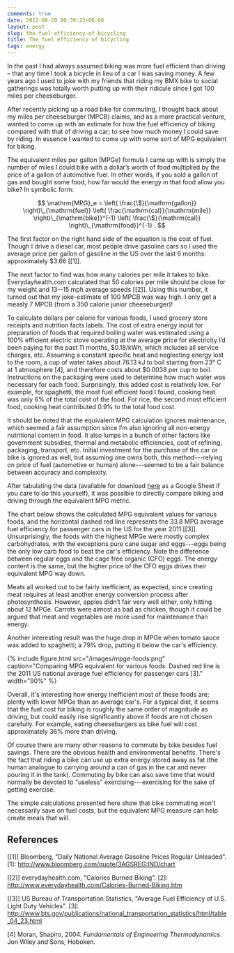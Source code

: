 ```yaml
---
comments: true
date: 2012-08-20 00:39:23+00:00
layout: post
slug: the-fuel-efficiency-of-bicycling
title: The fuel efficiency of bicycling
tags: energy
---
```


In the past I had always assumed biking was more fuel efficient than driving –
that any time I took a bicycle in lieu of a car I was saving money. A few years
ago I used to joke with my friends that riding my BMX bike to social gatherings
was totally worth putting up with their ridicule since I got 100 miles per
cheeseburger.

After recently picking up a road bike for commuting, I thought back about my
miles per cheeseburger (MPCB) claims, and as a more practical venture, wanted to
come up with an estimate for how the fuel efficiency of biking compared with
that of driving a car; to see how much money I could save by riding. In essence
I wanted to come up with some sort of MPG equivalent for biking.

The equivalent miles per gallon (MPGe) formula I came up with is simply the
number of miles I could bike with a dollar’s worth of food multiplied by the
price of a gallon of automotive fuel. In other words, if you sold a gallon of
gas and bought some food, how far would the energy in that food allow you bike?
In symbolic form:

$$
\mathrm{MPG}_e = \left( \frac{\$}{\mathrm{gallon}} \right)\_{\mathrm{fuel}}  
\left( \frac{\mathrm{cal}}{\mathrm{mile}}
\right)\_{\mathrm{bike}}^{-1}  \left( \frac{\$}{\mathrm{cal}}
\right)\_{\mathrm{food}}^{-1} .
$$

The first factor on the right hand side of the equation is the cost of fuel.
Though I drive a diesel car, most people drive gasoline cars so I used the
average price per gallon of gasoline in the US over the last 6 months:
approximately $3.66 [[1]].

The next factor to find was how many calories per mile it takes to bike.
Everydayhealth.com calculated that 50 calories per mile should be close for my
weight and 13--15 mph average speeds [[2]]. Using this number, it turned out
that my joke-estimate of 100 MPCB was way high. I only get a measly 7 MPCB (from
a 350 calorie junior cheeseburger)!

To calculate dollars per calorie for various foods, I used grocery store
receipts and nutrition facts labels. The cost of extra energy input for
preparation of foods that required boiling water was estimated using a 100%
efficient electric stove operating at the average price for electricity I’d been
paying for the past 11 months, $0.18/kWh, which includes all service charges,
etc. Assuming a constant specific heat and neglecting energy lost to the room, a
cup of water takes about 76.13 kJ to boil starting from 23° C at 1 atmosphere
[4], and therefore costs about $0.0038 per cup to boil. Instructions on the
packaging were used to determine how much water was necessary for each food.
Surprisingly, this added cost is relatively low. For example, for spaghetti, the
most fuel efficient food I found, cooking heat was only 6% of the total cost of
the food. For rice, the second most efficient food, cooking heat contributed
0.9% to the total food cost.

It should be noted that the equivalent MPG calculation ignores maintenance,
which seemed a fair assumption since I’m also ignoring all non-energy
nutritional content in food. It also lumps in a bunch of other factors like
government subsidies, thermal and metabolic efficiencies, cost of refining,
packaging, transport, etc. Initial investment for the purchase of the car or
bike is ignored as well, but assuming one owns both, this method---relying on
price of fuel (automotive or human) alone---seemed to be a fair balance between
accuracy and complexity.

After tabulating the data (available for download
[here](https://docs.google.com/spreadsheet/ccc?key=0AgMVIAlxIxfZdHZVU09DX2FjaXhkdkZwQVk3clpqNFE&usp=sharing)
as a Google Sheet if you care to do this yourself), it was possible
to directly compare biking and driving through the equivalent MPG metric.

The chart below shows the calculated MPG equivalent values for various foods,
and the horizontal dashed red line represents the 33.8 MPG average fuel
efficiency for passenger cars in the US for the year 2011 [[3]]. Unsurprisingly,
the foods with the highest MPGe were mostly complex carbohydrates, with the
exceptions pure cane sugar and eggs---eggs being the only low carb food to beat
the car's efficiency. Note the difference between regular eggs and the cage free
organic (CFO) eggs. The energy content is the same, but the higher price of the
CFO eggs drives their equivalent MPG way down.

Meats all worked out to be fairly inefficient, as expected, since creating meat
requires at least another energy conversion process after photosynthesis.
However, apples didn’t fair very well either, only hitting about 12 MPGe.
Carrots were almost as bad as chicken, though it could be argued that meat and
vegetables are more used for maintenance than energy.

Another interesting result was the huge drop in MPGe when tomato sauce was added
to spaghetti; a 79% drop, putting it below the car's efficiency.

{% include figure.html src="/images/mpge-foods.png" caption="Comparing MPG equivalent for various foods. Dashed red line is the 2011 US national average fuel efficiency for passenger cars [3]." width="90%" %}

Overall, it's interesting how energy inefficient most of these foods are; plenty
with lower MPGe than an average car's. For a typical diet, it seems that the
fuel cost for biking is roughly the same order of magnitude as driving, but
could easily rise significantly above if foods are not chosen carefully. For
example, eating cheeseburgers as bike fuel will cost approximately 36% more than
driving.

Of course there are many other reasons to commute by bike besides fuel savings.
There are the obvious health and environmental benefits. There's the fact that
riding a bike can use up extra energy stored away as fat (the human analogue to
carrying around a can of gas in the car and never pouring it in the tank).
Commuting by bike can also save time that would normally be devoted to "useless"
exercising---exercising for the sake of getting exercise.

The simple calculations presented here show that bike commuting won't
necessarily save on fuel costs, but the equivalent MPG measure can help create
meals that will.


## References

[[1]] Bloomberg, "Daily National Average Gasoline Prices Regular Unleaded".
[1]: http://www.bloomberg.com/quote/3AGSREG:IND/chart

[[2]] everydayhealth.com, "Calories Burned Biking".
[2]: http://www.everydayhealth.com/Calories-Burned-Biking.htm

[[3]] US Bureau of Transportation Statistics, "Average Fuel Efficiency of U.S. Light Duty Vehicles".
[3]: http://www.bts.gov/publications/national_transportation_statistics/html/table_04_23.html

[4] Moran, Shapiro, 2004. _Fundamentals of Engineering Thermodynamics_. Jon Wiley and Sons, Hoboken.
